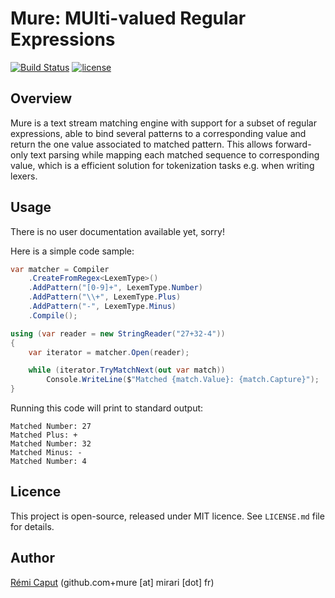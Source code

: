 Mure: MUlti-valued Regular Expressions
======================================

[![Build Status](https://img.shields.io/github/actions/workflow/status/r3c/mure/validate.yml?branch=master)](https://github.com/r3c/mure/actions)
[![license](https://img.shields.io/github/license/r3c/mure.svg)](https://opensource.org/licenses/MIT)

Overview
--------

Mure is a text stream matching engine with support for a subset of regular
expressions, able to bind several patterns to a corresponding value and return
the one value associated to matched pattern. This allows forward-only text
parsing while mapping each matched sequence to corresponding value, which is a
efficient solution for tokenization tasks e.g. when writing lexers.

Usage
-----

There is no user documentation available yet, sorry!

Here is a simple code sample:

```csharp
var matcher = Compiler
    .CreateFromRegex<LexemType>()
    .AddPattern("[0-9]+", LexemType.Number)
    .AddPattern("\\+", LexemType.Plus)
    .AddPattern("-", LexemType.Minus)
    .Compile();

using (var reader = new StringReader("27+32-4"))
{
    var iterator = matcher.Open(reader);

    while (iterator.TryMatchNext(out var match))
        Console.WriteLine($"Matched {match.Value}: {match.Capture}");
}
```

Running this code will print to standard output:

```
Matched Number: 27
Matched Plus: +
Matched Number: 32
Matched Minus: -
Matched Number: 4
```

Licence
-------

This project is open-source, released under MIT licence. See `LICENSE.md` file
for details.

Author
------

[Rémi Caput](http://remi.caput.fr/) (github.com+mure [at] mirari [dot] fr)
